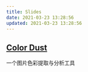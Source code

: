 ```yaml
---
title: Slides
date: 2021-03-23 13:28:56
updated: 2021-03-23 13:28:56
---
```


## [Color Dust](/slides/test.html)

一个图片色彩提取与分析工具